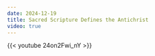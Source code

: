 ```yaml
---
date: 2024-12-19
title: Sacred Scripture Defines the Antichrist
video: true
---
```



{{< youtube 24on2Fwi_nY >}}
